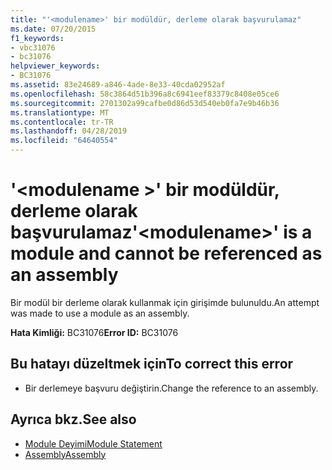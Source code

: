```yaml
---
title: "'<modulename>' bir modüldür, derleme olarak başvurulamaz"
ms.date: 07/20/2015
f1_keywords:
- vbc31076
- bc31076
helpviewer_keywords:
- BC31076
ms.assetid: 83e24689-a846-4ade-8e33-40cda02952af
ms.openlocfilehash: 58c3864d51b396a8c6941eef83379c8408e05ce6
ms.sourcegitcommit: 2701302a99cafbe0d86d53d540eb0fa7e9b46b36
ms.translationtype: MT
ms.contentlocale: tr-TR
ms.lasthandoff: 04/28/2019
ms.locfileid: "64640554"
---
```

# <a name="modulename-is-a-module-and-cannot-be-referenced-as-an-assembly"></a><span data-ttu-id="05c38-102">'\<modulename >' bir modüldür, derleme olarak başvurulamaz</span><span class="sxs-lookup"><span data-stu-id="05c38-102">'\<modulename>' is a module and cannot be referenced as an assembly</span></span>
<span data-ttu-id="05c38-103">Bir modül bir derleme olarak kullanmak için girişimde bulunuldu.</span><span class="sxs-lookup"><span data-stu-id="05c38-103">An attempt was made to use a module as an assembly.</span></span>  
  
 <span data-ttu-id="05c38-104">**Hata Kimliği:** BC31076</span><span class="sxs-lookup"><span data-stu-id="05c38-104">**Error ID:** BC31076</span></span>  
  
## <a name="to-correct-this-error"></a><span data-ttu-id="05c38-105">Bu hatayı düzeltmek için</span><span class="sxs-lookup"><span data-stu-id="05c38-105">To correct this error</span></span>  
  
- <span data-ttu-id="05c38-106">Bir derlemeye başvuru değiştirin.</span><span class="sxs-lookup"><span data-stu-id="05c38-106">Change the reference to an assembly.</span></span>  
  
## <a name="see-also"></a><span data-ttu-id="05c38-107">Ayrıca bkz.</span><span class="sxs-lookup"><span data-stu-id="05c38-107">See also</span></span>

- [<span data-ttu-id="05c38-108">Module Deyimi</span><span class="sxs-lookup"><span data-stu-id="05c38-108">Module Statement</span></span>](../../visual-basic/language-reference/statements/module-statement.md)
- [<span data-ttu-id="05c38-109">Assembly</span><span class="sxs-lookup"><span data-stu-id="05c38-109">Assembly</span></span>](../../visual-basic/language-reference/modifiers/assembly.md)
